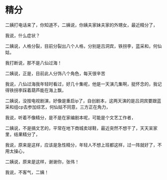 # 精分

二姨打电话来了，你知道不，二姨说，你姨夫家妹夫家的外甥女，最近精分了，

我说，什么症状？

二姨说，人格分裂，目前分裂出八个人格，分别是吕洞宾，铁拐李，蓝采和，何仙姑，

我打断说，那不是八仙过海！

二姨说，正是，目前此人分饰八个角色，每天很辛苦

我说，八仙过海我年轻时看过，好几十集呢，他是一天演几集啊，挺怀念的，我记得铁拐李踩着葫芦能在海上飘，

二姨说，没按电视剧演，好像是重启ip了，自创剧本，这两天演的是吕洞宾要跟蓝采和组cp去参加综艺，何仙姑不同意，三方正在角力，

我说，听着不像精分，是不是在家编剧本呢，可能是个文艺工作者，

二姨说，不是搞文艺的，平常在地下商城卖球鞋，最近突然不想干了，天天呆家里，结果精分了，

我说，原来是这样，应该是急性精分，年轻人不想上班都这样，过一阵就好了，不用太操心，

二姨说，原来是这样，谢谢你，张伟！

我说，不客气，二姨！